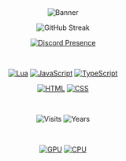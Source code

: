 &nbsp;<div align="center">
![Banner](https://i.imgur.com/kASrHGN.png) 

![GitHub Streak](https://streak-stats.demolab.com/?user=lncoognito&theme=dark&hide_border=true&date_format=M%20j%5B%2C%20Y%5D&background=0F0F0F&ring=DD2727&currStreakLabel=DD2727&fire=DD2727)

[![Discord Presence](https://lanyard.cnrad.dev/api/911566820710948954?bg=0F0F0F)](https://discord.com/users/911566820710948954?animated=true?idleMessage=Questioning%20Life)


<br />


[![Lua](https://img.shields.io/badge/lua-%23272937.svg?style=for-the-badge&logo=lua&logoColor=4F68EE)](https://www.lua.org/)
[![JavaScript](https://img.shields.io/badge/JavaScript-383025?style=for-the-badge&logo=javascript&logoColor=FBB03B)](https://www.javascript.com/)
[![TypeScript](https://img.shields.io/badge/TypeScript-1F2B33?style=for-the-badge&logo=typescript&logoColor=0077C6)]([https://www.javascript.com/](https://www.typescriptlang.org/))

[![HTML](https://img.shields.io/badge/HTML-362622?style=for-the-badge&logo=html5&logoColor=E44D26)](https://html.spec.whatwg.org/)
[![CSS](https://img.shields.io/badge/CSS-1F2C37?&style=for-the-badge&logo=css3&logoColor=0086F1)](https://www.w3.org/Style/CSS/Overview.en.html)

<br />

![Visits](![](https://komarev.com/ghpvc/?username=lncoognito&color=0F0F0F)) 
![Years](https://img.shields.io/badge/4%20years-FFFFFF?logo=lua&label=Developer&labelColor=0F0F0F&color=191919)

<br />

[![GPU](https://img.shields.io/badge/AMD-Radeon_RX_590_Nitro+-ED1C24?style=for-the-badge&logo=amd&logoColor=white)](https://www.sapphiretech.com/en/consumer/nitro-rx-590-8g-g5-se_c) [![CPU](https://img.shields.io/badge/AMD-Ryzen_5_2600X-ED1C24?style=for-the-badge&logo=amd&logoColor=white)](https://www.amazon.com/AMD-Pinnacle-3-6GHz-Desktop-Processor/dp/B07KY8HK5J/ref=sr_1_1?crid=32SP8ETNOAGZR&keywords=AMD+Ryzen+5+2600x&qid=1679405391&sprefix=amd+ryzen+5+2600x%2Caps%2C207&sr=8-1)   
</div>
